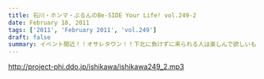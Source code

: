 ```yaml
---
title: 石川・ホンマ・ぶるんのBe-SIDE Your Life! vol.249-2
date: February 18, 2011
tags: ['2011', 'February 2011', 'vol.249']
draft: false
summary: イベント間近！！オサレタウン！！下北に負けずに来られる人は楽しんで欲しいものです。NAMAE
---
```


http://project-phi.ddo.jp/ishikawa/ishikawa249_2.mp3